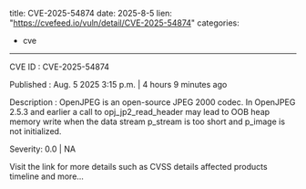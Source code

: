  
title: CVE-2025-54874
date: 2025-8-5
lien: "https://cvefeed.io/vuln/detail/CVE-2025-54874"
categories:
  - cve
---

CVE ID : CVE-2025-54874

Published :  Aug. 5
2025
3:15 p.m. | 4 hours
9 minutes ago

Description : OpenJPEG is an open-source JPEG 2000 codec. In OpenJPEG 2.5.3 and earlier
a call to opj_jp2_read_header may lead to OOB heap memory write when the data stream p_stream is too short and p_image is not initialized.

Severity: 0.0 | NA

Visit the link for more details
such as CVSS details
affected products
timeline
and more...
